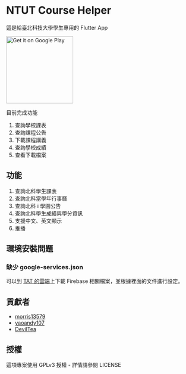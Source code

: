 # NTUT Course Helper

這是給臺北科技大學學生專用的 Flutter App

<a href='https://play.google.com/store/apps/details?id=club.ntut.npc.tat'>
  <img width="180" alt='Get it on Google Play' src='https://play.google.com/intl/en_us/badges/images/generic/en_badge_web_generic.png'/>
</a>


目前完成功能
1. 查詢學校課表
2. 查詢課程公告
3. 下載課程講義
4. 查詢學校成績
5. 查看下載檔案

## 功能
1. 查詢北科學生課表
2. 查詢北科當學年行事曆
3. 查詢北科 i 學園公告
5. 查詢北科學生成績與學分資訊
8. 支援中文、英文顯示
10. 推播

## 環境安裝問題
### 缺少 google-services.json
可以到 [TAT 的雲端](https://drive.google.com/drive/folders/1uGzZfcNeYGytfZp8z7QPqSftCaQH1jfK?usp=sharing)上下載 Firebase 相關檔案，並根據裡面的文件進行設定。

## 貢獻者
- [morris13579](https://github.com/morris13579)
- [yaoandy107](https://github.com/yaoandy107)
- [DevilTea](https://github.com/DevilTea)

## 授權
這項專案使用 GPLv3 授權 - 詳情請參閱 LICENSE
